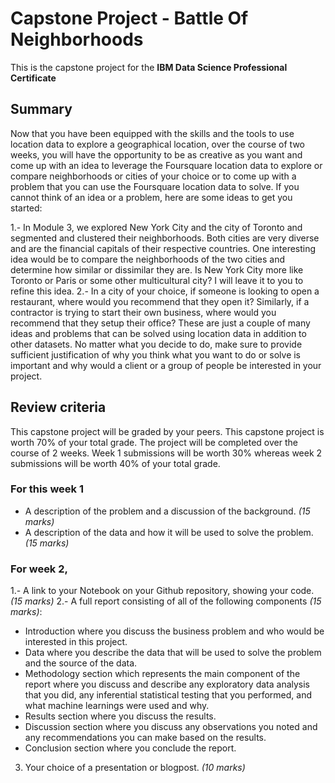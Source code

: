 # Capstone Project - Battle Of Neighborhoods

This is the capstone project for the **IBM Data Science Professional Certificate**

## Summary

Now that you have been equipped with the skills and the tools to use location data to explore a geographical location, over the course of two weeks, you will have the opportunity to be as creative as you want and come up with an idea to leverage the Foursquare location data to explore or compare neighborhoods or cities of your choice or to come up with a problem that you can use the Foursquare location data to solve. If you cannot think of an idea or a problem, here are some ideas to get you started:

1.- In Module 3, we explored New York City and the city of Toronto and segmented and clustered their neighborhoods. Both cities are very diverse and are the financial capitals of their respective countries. One interesting idea would be to compare the neighborhoods of the two cities and determine how similar or dissimilar they are. Is New York City more like Toronto or Paris or some other multicultural city? I will leave it to you to refine this idea.
2.- In a city of your choice, if someone is looking to open a restaurant, where would you recommend that they open it? Similarly, if a contractor is trying to start their own business, where would you recommend that they setup their office?
These are just a couple of many ideas and problems that can be solved using location data in addition to other datasets. No matter what you decide to do, make sure to provide sufficient justification of why you think what you want to do or solve is important and why would a client or a group of people be interested in your project.

## Review criteria 
This capstone project will be graded by your peers. This capstone project is worth 70% of your total grade. The project will be completed over the course of 2 weeks. Week 1 submissions will be worth 30% whereas week 2 submissions will be worth 40% of your total grade.

### For this week 1
- A description of the problem and a discussion of the background. _(15 marks)_
- A description of the data and how it will be used to solve the problem. _(15 marks)_

### For week 2,

1.- A link to your Notebook on your Github repository, showing your code. _(15 marks)_
2.- A full report consisting of all of the following components _(15 marks)_:
  - Introduction where you discuss the business problem and who would be interested in this project.
  - Data where you describe the data that will be used to solve the problem and the source of the data.
  - Methodology section which represents the main component of the report where you discuss and describe any exploratory data analysis that you did, any inferential statistical testing that you performed, and what machine learnings were used and why.
  - Results section where you discuss the results.
  - Discussion section where you discuss any observations you noted and any recommendations you can make based on the results.
  - Conclusion section where you conclude the report.
3. Your choice of a presentation or blogpost. _(10 marks)_
